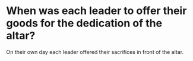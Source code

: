 # When was each leader to offer their goods for the dedication of the altar?

On their own day each leader offered their sacrifices in front of the altar.
